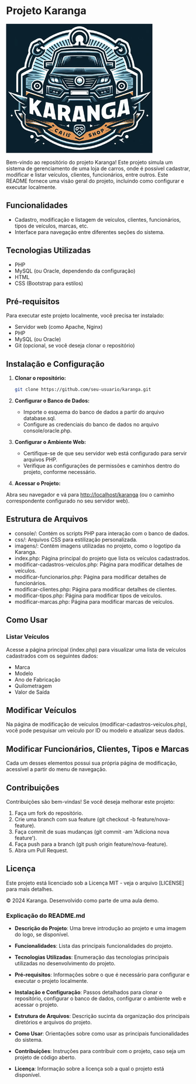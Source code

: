 # Projeto Karanga

![Logo da Karanga](imagens/logo_karanga.png)

Bem-vindo ao repositório do projeto Karanga! Este projeto simula um sistema de gerenciamento de uma loja de carros, onde é possível cadastrar, modificar e listar veículos, clientes, funcionários, entre outros. Este README fornece uma visão geral do projeto, incluindo como configurar e executar localmente.

## Funcionalidades

- Cadastro, modificação e listagem de veículos, clientes, funcionários, tipos de veículos, marcas, etc.
- Interface para navegação entre diferentes seções do sistema.

## Tecnologias Utilizadas

- PHP
- MySQL (ou Oracle, dependendo da configuração)
- HTML
- CSS (Bootstrap para estilos)

## Pré-requisitos

Para executar este projeto localmente, você precisa ter instalado:

- Servidor web (como Apache, Nginx)
- PHP
- MySQL (ou Oracle)
- Git (opcional, se você deseja clonar o repositório)

## Instalação e Configuração

1. **Clonar o repositório:**

   ```bash
   git clone https://github.com/seu-usuario/karanga.git

2. **Configurar o Banco de Dados:**

   - Importe o esquema do banco de dados a partir do arquivo database.sql.
   - Configure as credenciais do banco de dados no arquivo console/oracle.php.

3. **Configurar o Ambiente Web:**

   - Certifique-se de que seu servidor web está configurado para servir arquivos PHP.
   - Verifique as configurações de permissões e caminhos dentro do projeto, conforme necessário.

4. **Acessar o Projeto:**

Abra seu navegador e vá para <http://localhost/karanga> (ou o caminho correspondente configurado no seu servidor web).

## Estrutura de Arquivos

- console/: Contém os scripts PHP para interação com o banco de dados.
- css/: Arquivos CSS para estilização personalizada.
- imagens/: Contém imagens utilizadas no projeto, como o logotipo da Karanga.
- index.php: Página principal do projeto que lista os veículos cadastrados.
- modificar-cadastros-veiculos.php: Página para modificar detalhes de veículos.
- modificar-funcionarios.php: Página para modificar detalhes de funcionários.
- modificar-clientes.php: Página para modificar detalhes de clientes.
- modificar-tipos.php: Página para modificar tipos de veículos.
- modificar-marcas.php: Página para modificar marcas de veículos.

## Como Usar

### Listar Veículos

Acesse a página principal (index.php) para visualizar uma lista de veículos cadastrados com os seguintes dados:

- Marca
- Modelo
- Ano de Fabricação
- Quilometragem
- Valor de Saída

## Modificar Veículos

Na página de modificação de veículos (modificar-cadastros-veiculos.php), você pode pesquisar um veículo por ID ou modelo e atualizar seus dados.

## Modificar Funcionários, Clientes, Tipos e Marcas

Cada um desses elementos possui sua própria página de modificação, acessível a partir do menu de navegação.

## Contribuições

Contribuições são bem-vindas! Se você deseja melhorar este projeto:

1. Faça um fork do repositório.
2. Crie uma branch com sua feature (git checkout -b feature/nova-feature).
3. Faça commit de suas mudanças (git commit -am 'Adiciona nova feature').
4. Faça push para a branch (git push origin feature/nova-feature).
5. Abra um Pull Request.

## Licença

Este projeto está licenciado sob a Licença MIT - veja o arquivo [LICENSE] para mais detalhes.

© 2024 Karanga. Desenvolvido como parte de uma aula demo.

### Explicação do README.md

- **Descrição do Projeto**: Uma breve introdução ao projeto e uma imagem do logo, se disponível.
  
- **Funcionalidades**: Lista das principais funcionalidades do projeto.

- **Tecnologias Utilizadas**: Enumeração das tecnologias principais utilizadas no desenvolvimento do projeto.

- **Pré-requisitos**: Informações sobre o que é necessário para configurar e executar o projeto localmente.

- **Instalação e Configuração**: Passos detalhados para clonar o repositório, configurar o banco de dados, configurar o ambiente web e acessar o projeto.

- **Estrutura de Arquivos**: Descrição sucinta da organização dos principais diretórios e arquivos do projeto.

- **Como Usar**: Orientações sobre como usar as principais funcionalidades do sistema.

- **Contribuições**: Instruções para contribuir com o projeto, caso seja um projeto de código aberto.

- **Licença**: Informação sobre a licença sob a qual o projeto está disponível.
